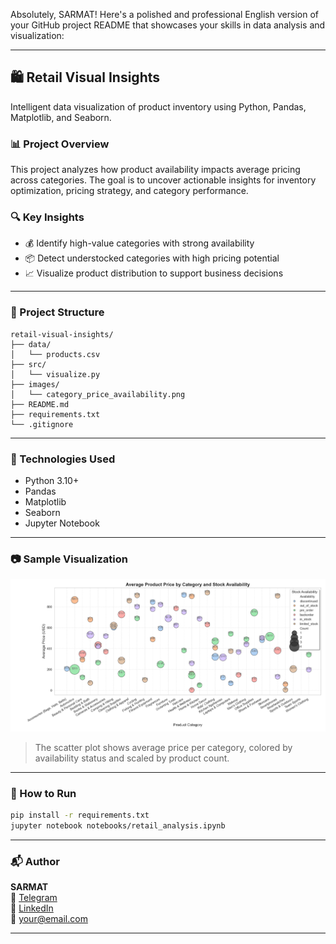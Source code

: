 Absolutely, SARMAT! Here's a polished and professional English version of your GitHub project README that showcases your skills in data analysis and visualization:

---

## 🛍️ Retail Visual Insights

Intelligent data visualization of product inventory using Python, Pandas, Matplotlib, and Seaborn.

### 📊 Project Overview

This project analyzes how product availability impacts average pricing across categories. The goal is to uncover actionable insights for inventory optimization, pricing strategy, and category performance.

### 🔍 Key Insights

- 💰 Identify high-value categories with strong availability
- 📦 Detect understocked categories with high pricing potential
- 📈 Visualize product distribution to support business decisions

---

### 📁 Project Structure

```
retail-visual-insights/
├── data/
│   └── products.csv
├── src/
│   └── visualize.py
├── images/
│   └── category_price_availability.png
├── README.md
├── requirements.txt
└── .gitignore
```

---

### 🧪 Technologies Used

- Python 3.10+
- Pandas
- Matplotlib
- Seaborn
- Jupyter Notebook

---

### 📷 Sample Visualization

![category_price_availability](images/category_price_availability.png)

> The scatter plot shows average price per category, colored by availability status and scaled by product count.

---

### 🚀 How to Run

```bash
pip install -r requirements.txt
jupyter notebook notebooks/retail_analysis.ipynb
```

---

### 📬 Author

**SARMAT**  
🔗 [Telegram](https://t.me/your_username)  
🔗 [LinkedIn](https://linkedin.com/in/your-profile)  
📧 your@email.com

---

